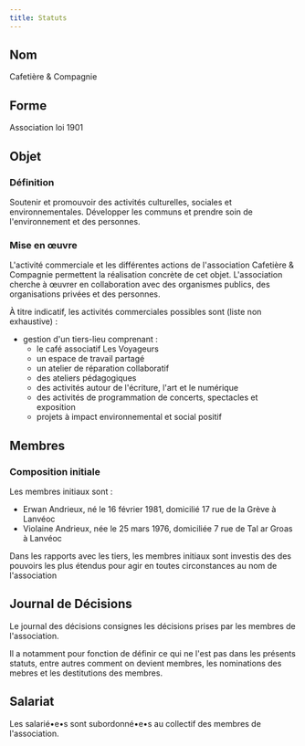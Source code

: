 ```yaml
---
title: Statuts
---
```


## Nom
Cafetière & Compagnie

## Forme
Association loi 1901

## Objet

### Définition
Soutenir et promouvoir des activités culturelles, sociales et environnementales. Développer les communs et prendre soin de l'environnement et des personnes.

### Mise en œuvre
L'activité commerciale et les différentes actions de l'association Cafetière & Compagnie permettent la réalisation concrète de cet objet. L'association cherche à œuvrer en collaboration avec des organismes publics, des organisations privées et des personnes.

À titre indicatif, les activités commerciales possibles sont (liste non exhaustive) :
- gestion d'un tiers-lieu comprenant :
  - le café associatif Les Voyageurs
  - un espace de travail partagé
  - un atelier de réparation collaboratif
  - des ateliers pédagogiques
  - des activités autour de l'écriture, l'art et le numérique
  - des activités de programmation de concerts, spectacles et exposition
  - projets à impact environnemental et social positif

## Membres

### Composition initiale
Les membres initiaux sont :
- Erwan Andrieux, né le 16 février 1981, domicilié 17 rue de la Grève à Lanvéoc
- Violaine Andrieux, née le 25 mars 1976, domiciliée 7 rue de Tal ar Groas à Lanvéoc

Dans les rapports avec les tiers, les membres initiaux sont investis des des pouvoirs les plus étendus pour agir en toutes circonstances au nom de l'association

## Journal de Décisions
Le journal des décisions consignes les décisions prises par les membres de l'association.

Il a notamment pour fonction de définir ce qui ne l'est pas dans les présents statuts, entre autres comment on devient membres, les nominations des mebres et les destitutions des membres.

## Salariat
Les salarié•e•s sont subordonné•e•s au collectif des membres de l'association.



